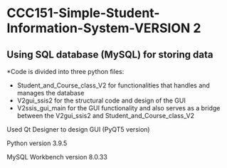 # CCC151-Simple-Student-Information-System-VERSION 2

## Using SQL database (MySQL) for storing data

\*Code is divided into three python files:

- Student_and_Course_class_V2 for functionalities that handles and manages the database
- V2gui_ssis2 for the structural code and design of the GUI
- V2ssis_gui_main for the GUI functionality and also serves as a bridge between the V2gui_ssis2 and Student_and_Course_class_V2

Used Qt Designer to design GUI (PyQT5 version)

Python version 3.9.5

MySQL Workbench version 8.0.33
